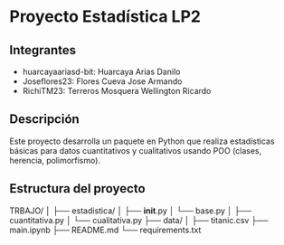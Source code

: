 # Proyecto Estadística LP2

## Integrantes
- huarcayaariasd-bit: Huarcaya Arias Danilo
- Joseflores23: Flores Cueva Jose Armando 
- RichiTM23: Terreros Mosquera Wellington Ricardo 

## Descripción
Este proyecto desarrolla un paquete en Python que realiza estadísticas básicas
para datos cuantitativos y cualitativos usando POO (clases, herencia, polimorfismo).

## Estructura del proyecto
TRBAJO/
│
├── estadistica/
│   ├── __init__.py
│   └── base.py
│   ├── cuantitativa.py 
│   └── cualitativa.py
├── data/
│   ├── titanic.csv 
├── main.ipynb
├── README.md
└── requirements.txt
